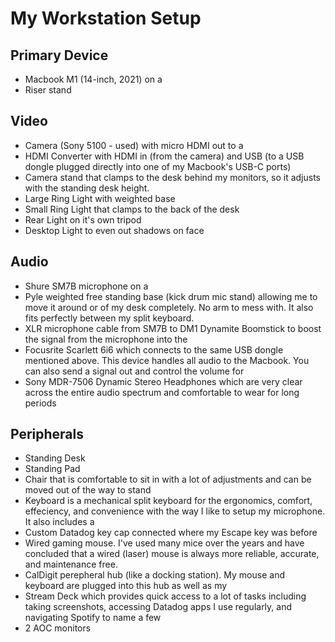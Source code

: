 # My Workstation Setup

## Primary Device
- Macbook M1 (14-inch, 2021) on a
- Riser stand

## Video

- Camera (Sony 5100 - used) with micro HDMI out to a
- HDMI Converter with HDMI in (from the camera) and USB (to a USB dongle plugged directly into one of my Macbook's USB-C ports)
- Camera stand that clamps to the desk behind my monitors, so it adjusts with the standing desk height.
- Large Ring Light with weighted base
- Small Ring Light that clamps to the back of the desk
- Rear Light on it's own tripod
- Desktop Light to even out shadows on face

## Audio

- Shure SM7B microphone on a
- Pyle weighted free standing base (kick drum mic stand) allowing me to move it around or of my desk completely. No arm to mess with. It also fits perfectly between my split keyboard. 
- XLR microphone cable from SM7B to DM1 Dynamite Boomstick to boost the signal from the microphone into the
- Focusrite Scarlett 6i6 which connects to the same USB dongle mentioned above. This device handles all audio to the Macbook. You can also send a signal out and control the volume for
- Sony MDR-7506 Dynamic Stereo Headphones which are very clear across the entire audio spectrum and comfortable to wear for long periods

## Peripherals

- Standing Desk
- Standing Pad
- Chair that is comfortable to sit in with a lot of adjustments and can be moved out of the way to stand
- Keyboard is a mechanical split keyboard for the ergonomics, comfort, effeciency, and convenience with the way I like to setup my microphone. It also includes a
- Custom Datadog key cap connected where my Escape key was before
- Wired gaming mouse. I've used many mice over the years and have concluded that a wired (laser) mouse is always more reliable, accurate, and maintenance free. 
- CalDigit perepheral hub (like a docking station). My mouse and keyboard are plugged into this hub as well as my
- Stream Deck which provides quick access to a lot of tasks including taking screenshots, accessing Datadog apps I use regularly, and navigating Spotify to name a few
- 2 AOC monitors



